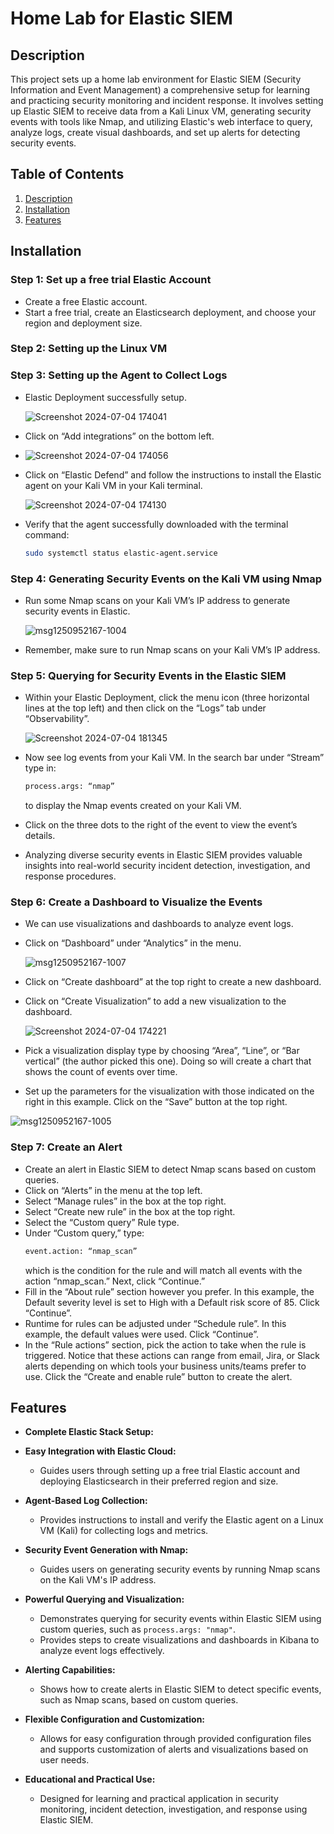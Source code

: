 # Home Lab for Elastic SIEM

## Description
This project sets up a home lab environment for Elastic SIEM (Security Information and Event Management) a comprehensive setup for learning and practicing security monitoring and incident response. It involves setting up Elastic SIEM to receive data from a Kali Linux VM, generating security events with tools like Nmap, and utilizing Elastic's web interface to query, analyze logs, create visual dashboards, and set up alerts for detecting security events. 

## Table of Contents
1. [Description](#description)
2. [Installation](#installation)
3. [Features](#features)

## Installation

### Step 1: Set up a free trial Elastic Account
- Create a free Elastic account.
- Start a free trial, create an Elasticsearch deployment, and choose your region and deployment size.

### Step 2: Setting up the Linux VM

### Step 3: Setting up the Agent to Collect Logs
- Elastic Deployment successfully setup.
  
  ![Screenshot 2024-07-04 174041](https://github.com/SecureNinjaX/Home-Lab-for-Elastic-SIEM/assets/153300620/095d9f32-83ed-49c8-92a2-e29813cc4640)
  
- Click on “Add integrations” on the bottom left.
- 
  ![Screenshot 2024-07-04 174056](https://github.com/SecureNinjaX/Home-Lab-for-Elastic-SIEM/assets/153300620/d7f0a842-9939-4617-a24c-a426ffade09f)

- Click on “Elastic Defend” and follow the instructions to install the Elastic agent on your Kali VM in your Kali terminal.
  
  ![Screenshot 2024-07-04 174130](https://github.com/SecureNinjaX/Home-Lab-for-Elastic-SIEM/assets/153300620/677f5a6e-b5d4-4ebf-8b7e-99021fa679a1)

- Verify that the agent successfully downloaded with the terminal command:
    ```sh
    sudo systemctl status elastic-agent.service
    ```

### Step 4: Generating Security Events on the Kali VM using Nmap
- Run some Nmap scans on your Kali VM’s IP address to generate security events in Elastic.

  ![msg1250952167-1004](https://github.com/SecureNinjaX/Home-Lab-for-Elastic-SIEM/assets/153300620/4a3326f2-1025-46cc-aac8-5c3ac6e5fff2)

- Remember, make sure to run Nmap scans on your Kali VM’s IP address.

### Step 5: Querying for Security Events in the Elastic SIEM
- Within your Elastic Deployment, click the menu icon (three horizontal lines at the top left) and then click on the “Logs” tab under “Observability”.

  ![Screenshot 2024-07-04 181345](https://github.com/SecureNinjaX/Home-Lab-for-Elastic-SIEM/assets/153300620/c077b4a1-fe7a-4b38-bbf1-4f33080225c3)

- Now see log events from your Kali VM. In the search bar under “Stream” type in:
    ```sh
    process.args: “nmap”
    ```
  to display the Nmap events created on your Kali VM.
- Click on the three dots to the right of the event to view the event’s details.
- Analyzing diverse security events in Elastic SIEM provides valuable insights into real-world security incident detection, investigation, and response procedures.

### Step 6: Create a Dashboard to Visualize the Events
- We can use visualizations and dashboards to analyze event logs.
- Click on “Dashboard” under “Analytics” in the menu.
  
  ![msg1250952167-1007](https://github.com/SecureNinjaX/Home-Lab-for-Elastic-SIEM/assets/153300620/a43f5e0e-aab4-4629-b6dc-792ea84a823e)

- Click on “Create dashboard” at the top right to create a new dashboard.
- Click on “Create Visualization” to add a new visualization to the dashboard.
  
  ![Screenshot 2024-07-04 174221](https://github.com/SecureNinjaX/Home-Lab-for-Elastic-SIEM/assets/153300620/8c06c6a6-d5d9-459f-bfc7-5db066c4807a)

- Pick a visualization display type by choosing “Area”, “Line”, or “Bar vertical” (the author picked this one). Doing so will create a chart that shows the count of events over time.
- Set up the parameters for the visualization with those indicated on the right in this example. Click on the “Save” button at the top right.
  
![msg1250952167-1005](https://github.com/SecureNinjaX/Home-Lab-for-Elastic-SIEM/assets/153300620/e4488003-19b0-4aa4-9bd8-cf77f0e8494a)

### Step 7: Create an Alert
- Create an alert in Elastic SIEM to detect Nmap scans based on custom queries.
- Click on “Alerts” in the menu at the top left.
- Select “Manage rules” in the box at the top right.
- Select “Create new rule” in the box at the top right.
- Select the “Custom query” Rule type.
- Under “Custom query,” type:
    ```sh
    event.action: “nmap_scan”
    ```
  which is the condition for the rule and will match all events with the action “nmap_scan.” Next, click “Continue.”
- Fill in the “About rule” section however you prefer. In this example, the Default severity level is set to High with a Default risk score of 85. Click “Continue”.
- Runtime for rules can be adjusted under “Schedule rule”. In this example, the default values were used. Click “Continue”.
- In the “Rule actions” section, pick the action to take when the rule is triggered. Notice that these actions can range from email, Jira, or Slack alerts depending on which tools your business units/teams prefer to use. Click the “Create and enable rule” button to create the alert.

## Features

- **Complete Elastic Stack Setup:**
   
- **Easy Integration with Elastic Cloud:**
  - Guides users through setting up a free trial Elastic account and deploying Elasticsearch in their preferred region and size.
  
- **Agent-Based Log Collection:**
  - Provides instructions to install and verify the Elastic agent on a Linux VM (Kali) for collecting logs and metrics.
  
- **Security Event Generation with Nmap:**
  - Guides users on generating security events by running Nmap scans on the Kali VM's IP address.
  
- **Powerful Querying and Visualization:**
  - Demonstrates querying for security events within Elastic SIEM using custom queries, such as `process.args: "nmap"`.
  - Provides steps to create visualizations and dashboards in Kibana to analyze event logs effectively.
  
- **Alerting Capabilities:**
  - Shows how to create alerts in Elastic SIEM to detect specific events, such as Nmap scans, based on custom queries.
  
- **Flexible Configuration and Customization:**
  - Allows for easy configuration through provided configuration files and supports customization of alerts and visualizations based on user needs.
  
- **Educational and Practical Use:**
  - Designed for learning and practical application in security monitoring, incident detection, investigation, and response using Elastic SIEM.





